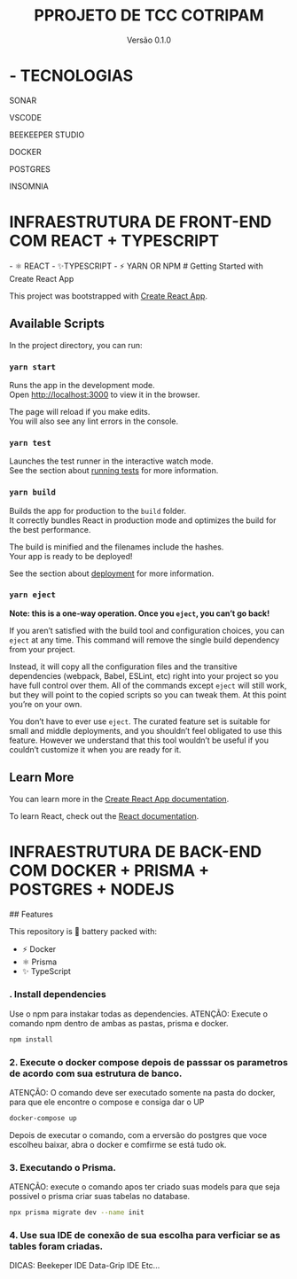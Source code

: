 <div align="center">
  <h1>PPROJETO DE TCC COTRIPAM</h1>
  <p>Versão 0.1.0</p>
</div>
<h1>- TECNOLOGIAS</h1>
<p>SONAR</p>
<p>VSCODE</p>
<p>BEEKEEPER STUDIO</p>
<p>DOCKER</p>
<p>POSTGRES</p>
<p>INSOMNIA</p>
<h1>INFRAESTRUTURA DE FRONT-END COM REACT + TYPESCRIPT</h1>
- ⚛️ REACT
- ✨TYPESCRIPT
- ⚡️ YARN OR NPM
# Getting Started with Create React App

This project was bootstrapped with [Create React App](https://github.com/facebook/create-react-app).

## Available Scripts

In the project directory, you can run:

### `yarn start`

Runs the app in the development mode.\
Open [http://localhost:3000](http://localhost:3000) to view it in the browser.

The page will reload if you make edits.\
You will also see any lint errors in the console.

### `yarn test`

Launches the test runner in the interactive watch mode.\
See the section about [running tests](https://facebook.github.io/create-react-app/docs/running-tests) for more information.

### `yarn build`

Builds the app for production to the `build` folder.\
It correctly bundles React in production mode and optimizes the build for the best performance.

The build is minified and the filenames include the hashes.\
Your app is ready to be deployed!

See the section about [deployment](https://facebook.github.io/create-react-app/docs/deployment) for more information.

### `yarn eject`

**Note: this is a one-way operation. Once you `eject`, you can’t go back!**

If you aren’t satisfied with the build tool and configuration choices, you can `eject` at any time. This command will remove the single build dependency from your project.

Instead, it will copy all the configuration files and the transitive dependencies (webpack, Babel, ESLint, etc) right into your project so you have full control over them. All of the commands except `eject` will still work, but they will point to the copied scripts so you can tweak them. At this point you’re on your own.

You don’t have to ever use `eject`. The curated feature set is suitable for small and middle deployments, and you shouldn’t feel obligated to use this feature. However we understand that this tool wouldn’t be useful if you couldn’t customize it when you are ready for it.

## Learn More

You can learn more in the [Create React App documentation](https://facebook.github.io/create-react-app/docs/getting-started).

To learn React, check out the [React documentation](https://reactjs.org/).


<h1>INFRAESTRUTURA DE BACK-END COM DOCKER + PRISMA + POSTGRES + NODEJS</h1>
## Features

This repository is 🔋 battery packed with:

- ⚡️ Docker
- ⚛️ Prisma
- ✨ TypeScript


### . Install dependencies

Use o npm para instakar todas as dependencies.
ATENÇÃO: Execute o comando npm dentro de ambas as pastas, prisma e docker.

```bash
npm install
```

### 2. Execute o docker compose depois de passsar os parametros de acordo com sua estrutura de banco.

ATENÇÃO: O comando deve ser executado somente na pasta do docker, para que ele encontre o compose e consiga dar o UP

```bash
docker-compose up
```
Depois de executar o comando, com a erversão do postgres que voce escolheu baixar, abra o docker e comfirme se está tudo ok.

### 3. Executando o Prisma.
ATENÇÃO: execute o comando apos ter criado suas models para que seja possivel o prisma criar suas tabelas no database.

```bash
npx prisma migrate dev --name init
```

### 4. Use sua IDE de conexão de sua escolha para verficiar se as tables foram criadas.

DICAS: 
Beekeper IDE
Data-Grip IDE
Etc...
